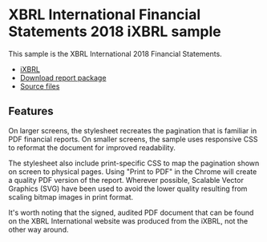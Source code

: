 # XBRL International Financial Statements 2018 iXBRL sample

This sample is the XBRL International 2018 Financial Statements.

* [iXBRL](https://xbrlinternational.github.io/ixbrl-samples/ixbrl/xii-financial-statements-2018/xii-financial-statements-2018.html)
* [Download report package](https://xbrlinternational.github.io/ixbrl-samples/ixbrl/xii-financial-statements-2018/xii-financial-statements-2018.zip)
* [Source files](https://github.com/XBRLInternational/ixbrl-samples/tree/master/src/xii-financial-statements-2018/)

## Features

On larger screens, the stylesheet recreates the pagination that is familiar in PDF financial reports.  On smaller screens, the sample uses responsive CSS to reformat the document for improved readability.

The stylesheet also include print-specific CSS to map the pagination shown on screen to physical pages.  Using "Print to PDF" in the Chrome will create a quality PDF version of the report.  Wherever possible, Scalable Vector Graphics (SVG) have been used to avoid the lower quality resulting from scaling bitmap images in print format.

It's worth noting that the signed, audited PDF document that can be found on the XBRL International website was produced from the iXBRL, not the other way around.
